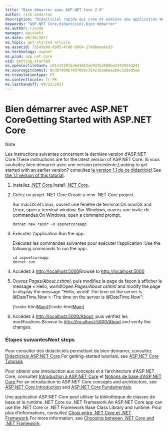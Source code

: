 ```yaml
---
title: "Bien démarrer avec ASP.NET Core 2.0"
author: rick-anderson
description: "Didacticiel rapide qui crée et exécute une application Hello World simple à l’aide d’ASP.NET Core."
keywords: "ASP.NET Core,didacticiel,bien démarrer"
ms.author: riande
manager: wpickett
ms.date: 08/30/2017
ms.topic: get-started-article
ms.assetid: 73543e9d-d9d5-47d6-9664-17a9beea6cd3
ms.technology: aspnet
ms.prod: asp.net-core
uid: getting-started
ms.openlocfilehash: c81e1328fda6d1652ab937bd580be2342924d241
ms.sourcegitcommit: 9cdbfd0d670d70b9c354216aabee260c52dad5ee
ms.translationtype: HT
ms.contentlocale: fr-FR
ms.lasthandoff: 09/12/2017
---
```

# <a name="getting-started-with-aspnet-core"></a><span data-ttu-id="55b44-104">Bien démarrer avec ASP.NET Core</span><span class="sxs-lookup"><span data-stu-id="55b44-104">Getting Started with ASP.NET Core</span></span>

> [!NOTE]
> <span data-ttu-id="55b44-105">Les instructions suivantes concernent la dernière version d’ASP.NET Core.</span><span class="sxs-lookup"><span data-stu-id="55b44-105">These instructions are for the latest version of ASP.NET Core.</span></span> <span data-ttu-id="55b44-106">Si vous souhaitez bien démarrer avec une version précédente,</span><span class="sxs-lookup"><span data-stu-id="55b44-106">Looking to get started with an earlier version?</span></span> <span data-ttu-id="55b44-107">consultez [la version 1.1 de ce didacticiel](xref:getting-started-1.1).</span><span class="sxs-lookup"><span data-stu-id="55b44-107">See [the 1.1 version of this tutorial](xref:getting-started-1.1).</span></span>

1. <span data-ttu-id="55b44-108">Installez [.NET Core](https://www.microsoft.com/net/core/).</span><span class="sxs-lookup"><span data-stu-id="55b44-108">Install [.NET Core](https://www.microsoft.com/net/core/).</span></span>

2. <span data-ttu-id="55b44-109">Créez un projet .NET Core.</span><span class="sxs-lookup"><span data-stu-id="55b44-109">Create a new .NET Core project.</span></span>

   <span data-ttu-id="55b44-110">Sur macOS et Linux, ouvrez une fenêtre de terminal.</span><span class="sxs-lookup"><span data-stu-id="55b44-110">On macOS and Linux, open a terminal window.</span></span> <span data-ttu-id="55b44-111">Sur Windows, ouvrez une invite de commandes.</span><span class="sxs-lookup"><span data-stu-id="55b44-111">On Windows, open a command prompt.</span></span>

    ```terminal
    dotnet new razor -o aspnetcoreapp
    ```
    
4. <span data-ttu-id="55b44-112">Exécutez l’application.</span><span class="sxs-lookup"><span data-stu-id="55b44-112">Run the app.</span></span>

    <span data-ttu-id="55b44-113">Exécutez les commandes suivantes pour exécuter l’application :</span><span class="sxs-lookup"><span data-stu-id="55b44-113">Use the following commands to run the app:</span></span>

    ```terminal
    cd aspnetcoreapp
    dotnet run
    ```

5. <span data-ttu-id="55b44-114">Accédez à [http://localhost:5000](http://localhost:5000)</span><span class="sxs-lookup"><span data-stu-id="55b44-114">Browse to [http://localhost:5000](http://localhost:5000)</span></span>

6. <span data-ttu-id="55b44-115">Ouvrez *Pages/About.cshtml*, puis modifiez la page de façon à afficher le message « Hello, world!</span><span class="sxs-lookup"><span data-stu-id="55b44-115">Open *Pages/About.cshtml* and modify the page to display the message "Hello, world!</span></span> <span data-ttu-id="55b44-116">The time on the server is @DateTime.Now » :</span><span class="sxs-lookup"><span data-stu-id="55b44-116">The time on the server is @DateTime.Now":</span></span>

    <span data-ttu-id="55b44-117">[!code-html[Main](getting-started/sample/getting-started/about.cshtml?highlight=9&range=1-9)]</span><span class="sxs-lookup"><span data-stu-id="55b44-117">[!code-html[Main](getting-started/sample/getting-started/about.cshtml?highlight=9&range=1-9)]</span></span>

7. <span data-ttu-id="55b44-118">Accédez à [http://localhost:5000/About](http://localhost:5000/About), puis vérifiez les modifications.</span><span class="sxs-lookup"><span data-stu-id="55b44-118">Browse to [http://localhost:5000/About](http://localhost:5000/About) and verify the changes.</span></span>

### <a name="next-steps"></a><span data-ttu-id="55b44-119">Étapes suivantes</span><span class="sxs-lookup"><span data-stu-id="55b44-119">Next steps</span></span>

<span data-ttu-id="55b44-120">Pour consulter des didacticiels permettant de bien démarrer, consultez [Didacticiels ASP.NET Core](tutorials/index.md).</span><span class="sxs-lookup"><span data-stu-id="55b44-120">For getting-started tutorials, see [ASP.NET Core Tutorials](tutorials/index.md)</span></span>

<span data-ttu-id="55b44-121">Pour obtenir une introduction aux concepts et à l’architecture d’ASP.NET Core, consultez [Introduction à ASP.NET Core](index.md) et [Notions de base d’ASP.NET Core](fundamentals/index.md).</span><span class="sxs-lookup"><span data-stu-id="55b44-121">For an introduction to ASP.NET Core concepts and architecture, see [ASP.NET Core Introduction](index.md) and [ASP.NET Core Fundamentals](fundamentals/index.md).</span></span>

<span data-ttu-id="55b44-122">Une application ASP.NET Core peut utiliser la bibliothèque de classes de base et le runtime .NET Core ou .NET Framework.</span><span class="sxs-lookup"><span data-stu-id="55b44-122">An ASP.NET Core app can use the .NET Core or .NET Framework Base Class Library and runtime.</span></span> <span data-ttu-id="55b44-123">Pour plus d’informations, consultez [Choix entre .NET Core et .NET Framework](https://docs.microsoft.com/dotnet/articles/standard/choosing-core-framework-server).</span><span class="sxs-lookup"><span data-stu-id="55b44-123">For more information, see [Choosing between .NET Core and .NET Framework](https://docs.microsoft.com/dotnet/articles/standard/choosing-core-framework-server).</span></span>
